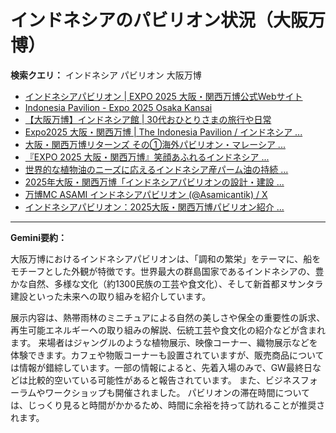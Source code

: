 # インドネシアのパビリオン状況（大阪万博）

**検索クエリ：** インドネシア パビリオン 大阪万博

- [インドネシアパビリオン | EXPO 2025 大阪・関西万博公式Webサイト](https://www.expo2025.or.jp/official-participant/indonesia/)
- [Indonesia Pavilion - Expo 2025 Osaka Kansai](https://expo2025indonesia.id/)
- [【大阪万博】インドネシア館 | 30代おひとりさまの旅行や日常](https://ameblo.jp/yrk0327/entry-12902904410.html)
- [Expo2025 大阪・関西万博 | The Indonesia Pavilion / インドネシア ...](https://www.instagram.com/p/C6s6GRiu_ZW/)
- [大阪・関西万博リターンズ その①海外パビリオン・マレーシア ...](https://ameblo.jp/mamehana0705/entry-12897501153.html)
- [『EXPO 2025 大阪・関西万博』笑顔あふれるインドネシア ...](https://note.com/yamada_tourist/n/n27bea8822b97)
- [世界的な植物油のニーズに応えるインドネシア産パーム油の持続 ...](https://theme-weeks.expo2025.or.jp/program/detail/6736f12e30e34.html)
- [2025年大阪・関西万博「インドネシアパビリオンの設計・建設 ...](https://www.fujiya-net.co.jp/news/20240501)
- [万博MC ASAMI インドネシアパビリオン (@Asamicantik) / X](https://x.com/asamicantik)
- [インドネシアパビリオン：2025大阪・関西万博パビリオン紹介 ...](https://www.nippon.com/ja/guide-to-japan/expo2025021/)


---

**Gemini要約：**

大阪万博におけるインドネシアパビリオンは、「調和の繁栄」をテーマに、船をモチーフとした外観が特徴です。世界最大の群島国家であるインドネシアの、豊かな自然、多様な文化（約1300民族の工芸や食文化）、そして新首都ヌサンタラ建設といった未来への取り組みを紹介しています。

展示内容は、熱帯雨林のミニチュアによる自然の美しさや保全の重要性の訴求、再生可能エネルギーへの取り組みの解説、伝統工芸や食文化の紹介などが含まれます。  来場者はジャングルのような植物展示、映像コーナー、織物展示などを体験できます。カフェや物販コーナーも設置されていますが、販売商品については情報が錯綜しています。一部の情報によると、先着入場のみで、GW最終日などは比較的空いている可能性があると報告されています。 また、ビジネスフォーラムやワークショップも開催されました。  パビリオンの滞在時間については、じっくり見ると時間がかかるため、時間に余裕を持って訪れることが推奨されます。

